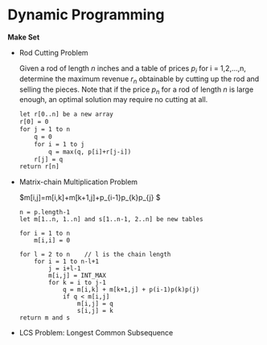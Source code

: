 # Dynamic Programming

**Make Set**





- Rod Cutting Problem

  Given a rod of length *n* inches and a table of prices $p_{i}$ for i = 1,2,...,n, determine the maximum revenue $r_{n}$ obtainable by cutting up the rod and selling the pieces. Note that if the price $p_{n}$ for a rod of length *n* is large enough, an optimal solution may require no cutting at all.

  ```html
  let r[0..n] be a new array
  r[0] = 0
  for j = 1 to n
      q = 0
      for i = 1 to j
          q = max(q, p[i]+r[j-i])
      r[j] = q
  return r[n]
  ```

- Matrix-chain Multiplication Problem

  $m[i,j]=m[i,k]+m[k+1,j]+p_{i-1}p_{k}p_{j} $

  ```
  n = p.length-1
  let m[1..n, 1..n] and s[1..n-1, 2..n] be new tables

  for i = 1 to n
      m[i,i] = 0

  for l = 2 to n	// l is the chain length
      for i = 1 to n-l+1
          j = i+l-1
          m[i,j] = INT_MAX
          for k = i to j-1
              q = m[i,k] + m[k+1,j] + p(i-1)p(k)p(j)
              if q < m[i,j]
                  m[i,j] = q
                  s[i,j] = k
  return m and s
  ```

- LCS Problem: Longest Common Subsequence 
